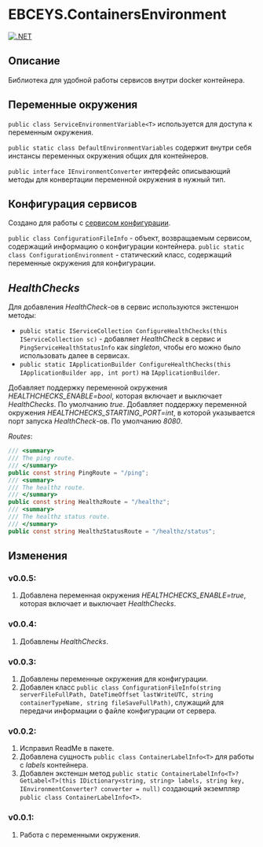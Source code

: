 # EBCEYS.ContainersEnvironment

[![.NET](https://github.com/EBCEYS/EBCEYS.ContainersEnvironment/actions/workflows/dotnet.yml/badge.svg)](https://github.com/EBCEYS/EBCEYS.ContainersEnvironment/actions/workflows/dotnet.yml)

## Описание

Библиотека для удобной работы сервисов внутри docker контейнера.

## Переменные окружения

`public class ServiceEnvironmentVariable<T>` используется для доступа к переменным окружения.

`public static class DefaultEnvironmentVariables` содержит внутри себя инстансы переменных окружения общих для контейнеров.

`public interface IEnvironmentConverter` интерфейс описывающий методы для конвертации переменной окружения в нужный тип.

## Конфигурация сервисов

Создано для работы с [сервисом конфигурации](https://github.com/EBCEYS/EBCEYS.Server-Configuration).

`public class ConfigurationFileInfo` - объект, возвращаемым сервисом, содержащий информацию о конфигурации контейнера.
`public static class ConfigurationEnvironment` - статический класс, содержащий переменные окружения для конфигурации.

## *HealthChecks*

Для добавления *HealthCheck*-ов в сервис используются экстеншон методы:
* `public static IServiceCollection ConfigureHealthChecks(this IServiceCollection sc)` - добавляет *HealthCheck* в сервис и `PingServiceHealthStatusInfo` как *singleton*, чтобы его можно было использовать далее в сервисах.
* `public static IApplicationBuilder ConfigureHealthChecks(this IApplicationBuilder app, int port)` на `IApplicationBuilder`.

Добавляет поддержку переменной окружения *HEALTHCHECKS_ENABLE=bool*, которая включает и выключает *HealthChecks*. По умолчанию *true*.
Добавляет поддержку переменной окружения *HEALTHCHECKS_STARTING_PORT=int*, в которой указывается порт запуска *HealthCheck*-ов. По умолчанию *8080*.

*Routes*:
```cs
/// <summary>
/// The ping route.
/// </summary>
public const string PingRoute = "/ping";
/// <summary>
/// The healthz route.
/// </summary>
public const string HealthzRoute = "/healthz";
/// <summary>
/// The healthz status route.
/// </summary>
public const string HealthzStatusRoute = "/healthz/status";
```

## Изменения
### v0.0.5:
1. Добавлена переменная окружения *HEALTHCHECKS_ENABLE=true*, которая включает и выключает *HealthChecks*.
### v0.0.4:
1. Добавлены *HealthChecks*.
### v0.0.3:
1. Добавлены переменные окружения для конфигурации.
1. Добавлен класс `public class ConfigurationFileInfo(string serverFileFullPath, DateTimeOffset lastWriteUTC, string containerTypeName, string fileSaveFullPath)`, служащий для передачи информации о файле конфигурации от сервера.
### v0.0.2:
1. Исправил ReadMe в пакете.
1. Добавлена сущность `public class ContainerLabelInfo<T>` для работы с *labels* контейнера.
1. Добавлен экстеншн метод `public static ContainerLabelInfo<T>? GetLabel<T>(this IDictionary<string, string> labels, string key, IEnvironmentConverter? converter = null)` создающий экземпляр `public class ContainerLabelInfo<T>`.
### v0.0.1:

1. Работа с переменными окружения.